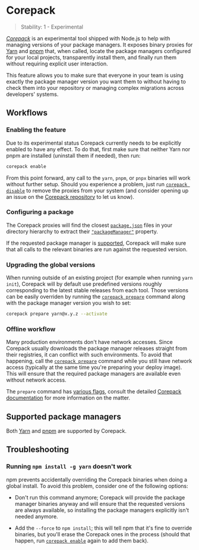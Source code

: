 # Corepack

<!-- introduced_in=REPLACEME -->
<!-- type=misc -->

> Stability: 1 - Experimental

_[Corepack][]_ is an experimental tool shipped with Node.js to help with
managing versions of your package managers. It exposes binary proxies for
[Yarn][] and [pnpm][] that, when called, locate the package managers configured
for your local projects, transparently install them, and finally run them
without requiring explicit user interaction.

This feature allows you to make sure that everyone in your team is using
exactly the package manager version you want them to without having to check
them into your repository or managing complex migrations across developers'
systems.

## Workflows

### Enabling the feature

Due to its experimental status Corepack currently needs to be explicitly
enabled to have any effect. To do that, first make sure that neither Yarn nor
pnpm are installed (uninstall them if needed), then run:

```bash
corepack enable
```

From this point forward, any call to the `yarn`, `pnpm`, or `pnpx` binaries
will work without further setup. Should you experience a problem, just run
[`corepack disable`][] to remove the proxies from your system (and consider
opening up an issue on the [Corepack repository][] to let us know).

### Configuring a package

The Corepack proxies will find the closest [`package.json`][] files in your
directory hierarchy to extract their [`"packageManager"`][] property.

If the requested package manager is [supported][], Corepack will make sure that
all calls to the relevant binaries are run against the requested version.

### Upgrading the global versions

When running outside of an existing project (for example when running
`yarn init`), Corepack will by default use predefined versions roughly
corresponding to the latest stable releases from each tool. Those versions can
be easily overriden by running the [`corepack prepare`][] command along with the
package manager version you wish to set:

```bash
corepack prepare yarn@x.y.z --activate
```

### Offline workflow

Many production environments don't have network accesses. Since Corepack
usually downloads the package manager releases straight from their registries,
it can conflict with such environments. To avoid that happening, call the
[`corepack prepare`][] command while you still have network access (typically at
the same time you're preparing your deploy image). This will ensure that the
required package managers are available even without network access.

The `prepare` command has [various flags][], consult the detailed
[Corepack documentation][] for more information on the matter.

## Supported package managers

Both [Yarn][] and [pnpm][] are supported by Corepack.

## Troubleshooting

### Running `npm install -g yarn` doesn't work

npm prevents accidentally overriding the Corepack binaries when doing a global
install. To avoid this problem, consider one of the following options:

* Don't run this command anymore; Corepack will provide the package manager
binaries anyway and will ensure that the requested versions are always
available, so installing the package managers explicitly isn't needed anymore.

* Add the `--force` to `npm install`; this will tell npm that it's fine to
override binaries, but you'll erase the Corepack ones in the process (should
that happen, run [`corepack enable`][] again to add them back).

[Corepack]: https://github.com/nodejs/corepack
[Corepack documentation]: https://github.com/nodejs/corepack#readme
[`corepack enable`]: https://github.com/nodejs/corepack#corepack-enable--name
[`corepack disable`]: https://github.com/nodejs/corepack#corepack-disable--name
[`corepack prepare`]: https://github.com/nodejs/corepack#corepack-prepare--nameversion
[Corepack repository]: https://github.com/nodejs/corepack
[`"packageManager"`]: packages.md#packages_packagemanager
[`package.json`]: packages.md
[pnpm]: https://pnpm.js.org
[supported]: #supported_package_managers
[various flags]: https://github.com/nodejs/corepack#utility-commands
[Yarn]: https://yarnpkg.com
